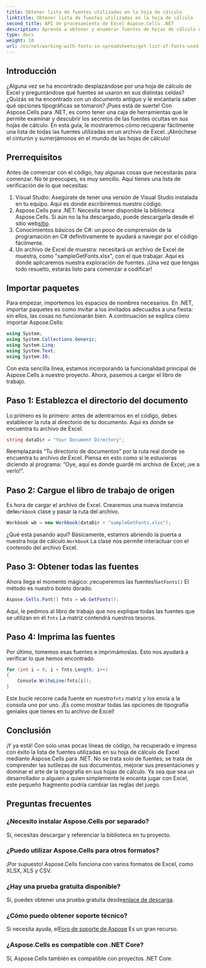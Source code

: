 ```yaml
---
title: Obtener lista de fuentes utilizadas en la hoja de cálculo
linktitle: Obtener lista de fuentes utilizadas en la hoja de cálculo
second_title: API de procesamiento de Excel Aspose.Cells .NET
description: Aprenda a obtener y enumerar fuentes de hojas de cálculo de Excel usando Aspose.Cells para .NET con este tutorial fácil de seguir.
type: docs
weight: 10
url: /es/net/working-with-fonts-in-spreadsheets/get-list-of-fonts-used-in-spreadsheet/
---
```

## Introducción
¿Alguna vez se ha encontrado desplazándose por una hoja de cálculo de Excel y preguntándose qué fuentes se usaron en sus distintas celdas? ¿Quizás se ha encontrado con un documento antiguo y le encantaría saber qué opciones tipográficas se tomaron? ¡Pues está de suerte! Con Aspose.Cells para .NET, es como tener una caja de herramientas que le permite examinar y descubrir los secretos de las fuentes ocultas en sus hojas de cálculo. En esta guía, le mostraremos cómo recuperar fácilmente una lista de todas las fuentes utilizadas en un archivo de Excel. ¡Abróchese el cinturón y sumerjámonos en el mundo de las hojas de cálculo!
## Prerrequisitos
Antes de comenzar con el código, hay algunas cosas que necesitarás para comenzar. No te preocupes, es muy sencillo. Aquí tienes una lista de verificación de lo que necesitas:
1. Visual Studio: Asegúrate de tener una versión de Visual Studio instalada en tu equipo. Aquí es donde escribiremos nuestro código.
2. Aspose.Cells para .NET: Necesita tener disponible la biblioteca Aspose.Cells. Si aún no la ha descargado, puede descargarla desde el sitio web[sitio](https://releases.aspose.com/cells/net/).
3. Conocimientos básicos de C#: un poco de comprensión de la programación en C# definitivamente te ayudará a navegar por el código fácilmente.
4. Un archivo de Excel de muestra: necesitará un archivo de Excel de muestra, como "sampleGetFonts.xlsx", con el que trabajar. Aquí es donde aplicaremos nuestra exploración de fuentes.
¡Una vez que tengas todo resuelto, estarás listo para comenzar a codificar!
## Importar paquetes
Para empezar, importemos los espacios de nombres necesarios. En .NET, importar paquetes es como invitar a los invitados adecuados a una fiesta: sin ellos, las cosas no funcionarán bien.
A continuación se explica cómo importar Aspose.Cells:
```csharp
using System;
using System.Collections.Generic;
using System.Linq;
using System.Text;
using System.IO;
```
Con esta sencilla línea, estamos incorporando la funcionalidad principal de Aspose.Cells a nuestro proyecto. Ahora, pasemos a cargar el libro de trabajo.
## Paso 1: Establezca el directorio del documento
Lo primero es lo primero: antes de adentrarnos en el código, debes establecer la ruta al directorio de tu documento. Aquí es donde se encuentra tu archivo de Excel. 
```csharp
string dataDir = "Your Document Directory";
```
Reemplazarás “Tu directorio de documentos” por la ruta real donde se encuentra tu archivo de Excel. Piensa en esto como si le estuvieras diciendo al programa: “Oye, aquí es donde guardé mi archivo de Excel; ¡ve a verlo!”.
## Paso 2: Cargue el libro de trabajo de origen
 Es hora de cargar el archivo de Excel. Crearemos una nueva instancia del`Workbook` clase y pasar la ruta del archivo. 
```csharp
Workbook wb = new Workbook(dataDir + "sampleGetFonts.xlsx");
```
 ¿Qué está pasando aquí? Básicamente, estamos abriendo la puerta a nuestra hoja de cálculo.`Workbook` La clase nos permite interactuar con el contenido del archivo Excel. 
## Paso 3: Obtener todas las fuentes
 Ahora llega el momento mágico: ¡recuperemos las fuentes!`GetFonts()` El método es nuestro boleto dorado.
```csharp
Aspose.Cells.Font[] fnts = wb.GetFonts();
```
 Aquí, le pedimos al libro de trabajo que nos explique todas las fuentes que se utilizan en él.`fnts` La matriz contendrá nuestros tesoros.
## Paso 4: Imprima las fuentes
Por último, tomemos esas fuentes e imprimámoslas. Esto nos ayudará a verificar lo que hemos encontrado.
```csharp
for (int i = 0; i < fnts.Length; i++)
{
	Console.WriteLine(fnts[i]);
}
```
 Este bucle recorre cada fuente en nuestro`fnts` matriz y los envía a la consola uno por uno. ¡Es como mostrar todas las opciones de tipografía geniales que tienes en tu archivo de Excel!
## Conclusión
¡Y ya está! Con solo unas pocas líneas de código, ha recuperado e impreso con éxito la lista de fuentes utilizadas en su hoja de cálculo de Excel mediante Aspose.Cells para .NET. No se trata solo de fuentes; se trata de comprender las sutilezas de sus documentos, mejorar sus presentaciones y dominar el arte de la tipografía en sus hojas de cálculo. Ya sea que sea un desarrollador o alguien a quien simplemente le encanta jugar con Excel, este pequeño fragmento podría cambiar las reglas del juego. 
## Preguntas frecuentes
### ¿Necesito instalar Aspose.Cells por separado?
Sí, necesitas descargar y referenciar la biblioteca en tu proyecto. 
### ¿Puedo utilizar Aspose.Cells para otros formatos?
¡Por supuesto! Aspose.Cells funciona con varios formatos de Excel, como XLSX, XLS y CSV.
### ¿Hay una prueba gratuita disponible?
 Sí, puedes obtener una prueba gratuita desde[enlace de descarga](https://releases.aspose.com/).
### ¿Cómo puedo obtener soporte técnico?
 Si necesita ayuda, el[Foro de soporte de Aspose](https://forum.aspose.com/c/cells/9) Es un gran recurso.
### ¿Aspose.Cells es compatible con .NET Core?
Sí, Aspose.Cells también es compatible con proyectos .NET Core.
